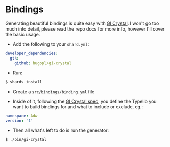 # Bindings

Generating beautiful bindings is quite easy with [GI Crystal](https://github.com/hugopl/gi-crystal). I won't go too much into detail, please read the repo docs for more info, however I'll cover the basic usage.

- Add the following to your `shard.yml`:

```yaml
developer_dependencies:
  gtk:
    github: hugopl/gi-crystal
```

- Run: 
```
$ shards install
```

- Create a `src/bindings/binding.yml` file

- Inside of it, following the [GI Crystal spec](https://github.com/hugopl/gi-crystal/blob/master/BINDING_YML.md), you define the Typelib you want to build bindings for and what to include or exclude, eg.:

```yaml
namespace: Adw
version: '1'
```

- Then all what's left to do is run the generator:
```
$ ./bin/gi-crystal
```
